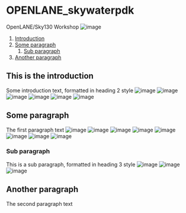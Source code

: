# OPENLANE_skywaterpdk
OpenLANE/Sky130 Workshop
![image](https://user-images.githubusercontent.com/64938643/113953548-b27a9a00-9835-11eb-9158-13c1de1d2ec1.png)

1. [Introduction](#introduction)
2. [Some paragraph](#paragraph1)
    1. [Sub paragraph](#subparagraph1)
3. [Another paragraph](#paragraph2)
## This is the introduction <a name="introduction"></a>
Some introduction text, formatted in heading 2 style
![image](https://github.com/bhargavchanti/OPENLANE_skywaterpdk/blob/main/DAY%20-%202/images/2_1.JPG)
![image](https://github.com/bhargavchanti/OPENLANE_skywaterpdk/blob/main/DAY%20-%202/images/2_2.JPG)
![image](https://github.com/bhargavchanti/OPENLANE_skywaterpdk/blob/main/DAY%20-%202/images/2_3.JPG)
![image](https://github.com/bhargavchanti/OPENLANE_skywaterpdk/blob/main/DAY%20-%202/images/2_4.JPG)
![image](https://github.com/bhargavchanti/OPENLANE_skywaterpdk/blob/main/DAY%20-%202/images/2_5.JPG)
![image](https://github.com/bhargavchanti/OPENLANE_skywaterpdk/blob/main/DAY%20-%202/images/2_6.JPG)

## Some paragraph <a name="paragraph1"></a>
The first paragraph text
![image](https://github.com/bhargavchanti/OPENLANE_skywaterpdk/blob/main/DAY%20-%202/images/2_f_1.JPG)
![image](https://github.com/bhargavchanti/OPENLANE_skywaterpdk/blob/main/DAY%20-%202/images/2_f_2.JPG)
![image](https://github.com/bhargavchanti/OPENLANE_skywaterpdk/blob/main/DAY%20-%202/images/2_f_3.JPG)
![image](https://github.com/bhargavchanti/OPENLANE_skywaterpdk/blob/main/DAY%20-%202/images/2_f_4.JPG)
![image](https://github.com/bhargavchanti/OPENLANE_skywaterpdk/blob/main/DAY%20-%202/images/2_f_5.JPG)
![image](https://github.com/bhargavchanti/OPENLANE_skywaterpdk/blob/main/DAY%20-%202/images/2_f_6.JPG)
![image](https://github.com/bhargavchanti/OPENLANE_skywaterpdk/blob/main/DAY%20-%202/images/2_f_7.JPG)
![image](https://github.com/bhargavchanti/OPENLANE_skywaterpdk/blob/main/DAY%20-%202/images/2_f_8.JPG)

### Sub paragraph <a name="subparagraph1"></a>
This is a sub paragraph, formatted in heading 3 style
![image](https://github.com/bhargavchanti/OPENLANE_skywaterpdk/blob/main/DAY%20-%202/images/2_p_1.JPG)
![image](https://github.com/bhargavchanti/OPENLANE_skywaterpdk/blob/main/DAY%20-%202/images/2_p_2.JPG)
![image](https://github.com/bhargavchanti/OPENLANE_skywaterpdk/blob/main/DAY%20-%202/images/2_p_3.JPG)
## Another paragraph <a name="paragraph2"></a>
The second paragraph text
